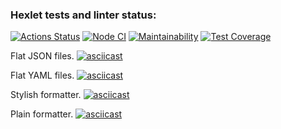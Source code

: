 ### Hexlet tests and linter status:

[![Actions Status](https://github.com/Bexazavr/frontend-project-46/workflows/hexlet-check/badge.svg)](https://github.com/Bexazavr/frontend-project-46/actions)
[![Node CI](https://github.com/Bexazavr/frontend-project-46/actions/workflows/nodejs.yml/badge.svg)](https://github.com/Bexazavr/frontend-project-46/actions/workflows/nodejs.yml)
[![Maintainability](https://api.codeclimate.com/v1/badges/6a587bf82e7e93ddc722/maintainability)](https://codeclimate.com/github/Bexazavr/frontend-project-46/maintainability)
[![Test Coverage](https://api.codeclimate.com/v1/badges/6a587bf82e7e93ddc722/test_coverage)](https://codeclimate.com/github/Bexazavr/frontend-project-46/test_coverage)

Flat JSON files.
[![asciicast](https://asciinema.org/a/578300.svg)](https://asciinema.org/a/578300)

Flat YAML files.
[![asciicast](https://asciinema.org/a/579178.svg)](https://asciinema.org/a/579178)

Stylish formatter.
[![asciicast](https://asciinema.org/a/579344.svg)](https://asciinema.org/a/579344)

Plain formatter.
[![asciicast](https://asciinema.org/a/579669.svg)](https://asciinema.org/a/579669)

